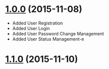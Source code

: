 # [1.0.0](https://bitbucket.org/cottacush/user-auth/src/19039db5882971d17530e020ea0c861ff74652b5/?at=1.0.0) (2015-11-08)
- Added User Registration
- Added User Login
- Added User Password Change Management
- Added User Status Management-e 
# [1.1.0](https://bitbucket.org/cottacush/user-auth/src/f785ecc8209b579daaaeae9b3796f1d289d92cfc/?at=1.1.0) (2015-11-10)
